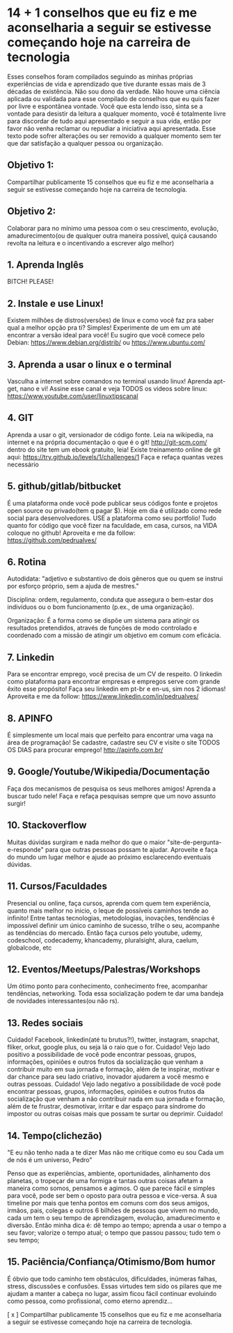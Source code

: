# 14 + 1 conselhos que eu fiz e me aconselharia a seguir se estivesse começando hoje na carreira de tecnologia

Esses conselhos foram compilados seguindo as minhas próprias experiências de vida e aprendizado que tive durante essas mais de 3 décadas de existência.
Não sou dono da verdade.
Não houve uma ciência aplicada ou validada para esse compilado de conselhos que eu quis fazer por livre e espontânea vontade.
Você que esta lendo isso, sinta se a vontade para desistir da leitura a qualquer momento, você é totalmente livre para discordar de tudo aqui apresentado e seguir a sua vida, então por favor não venha reclamar ou repudiar a iniciativa aqui apresentada.
Esse texto pode sofrer alterações ou ser removido a qualquer momento sem ter que dar satisfação a qualquer pessoa ou organização.

## Objetivo 1:

Compartilhar publicamente 15 conselhos que eu fiz e me aconselharia a seguir se estivesse começando hoje na carreira de tecnologia.

## Objetivo 2:

Colaborar para no mínimo uma pessoa com o seu crescimento, evolução, amadurecimento(ou de qualquer outra maneira possível, quiçá causando revolta na leitura e o incentivando a escrever algo melhor) 

## 1. Aprenda Inglês

BITCH! PLEASE!

## 2. Instale e use Linux!

Existem milhões de distros(versões) de linux e como você faz pra saber qual a melhor opção pra ti?
Simples! Experimente de um em um até encontrar a versão ideal para você!
Eu sugiro que você comece pelo Debian: https://www.debian.org/distrib/ ou https://www.ubuntu.com/

## 3. Aprenda a usar o linux e o terminal

Vasculha a internet sobre comandos no terminal usando linux!
Aprenda apt-get, nano e vi!
Assine esse canal e veja TODOS os videos sobre linux: https://www.youtube.com/user/linuxtipscanal

## 4. GIT

Aprenda a usar o git, versionador de código fonte. Leia na wikipedia, na internet e na própria documentação o que é o git!
http://git-scm.com/ dentro do site tem um ebook gratuito, leia!
Existe treinamento online de git aqui: https://try.github.io/levels/1/challenges/1
Faça e refaça quantas vezes necessário

## 5. github/gitlab/bitbucket

É uma plataforma onde você pode publicar seus códigos fonte e projetos open source ou privado(tem q pagar $).
Hoje em dia é utilizado como rede social para desenvolvedores. USE a plataforma como seu portfolio!
Tudo quanto for código que você fizer na faculdade, em casa, cursos, na VIDA coloque no github!
Aproveita e me da follow: https://github.com/pedrualves/

## 6. Rotina

Autodidata:
"adjetivo e substantivo de dois gêneros
 que ou quem se instrui por esforço próprio, sem a ajuda de mestres."

Disciplina:
ordem, regulamento, conduta que assegura o bem-estar dos indivíduos ou o bom funcionamento (p.ex., de uma organização).

Organização:
É a forma como se dispõe um sistema para atingir os resultados pretendidos, através de funções de modo controlado e coordenado com a missão de atingir um objetivo em comum com eficácia.

## 7. Linkedin

Para se encontrar emprego, você precisa de um CV de respeito. O linkedin como plataforma para encontrar empresas e empregos serve com grande êxito esse propósito!
Faça seu linkedin em pt-br e en-us, sim nos 2 idiomas! Aproveita e me da follow: https://www.linkedin.com/in/pedrualves/

## 8. APINFO

É simplesmente um local mais que perfeito para encontrar uma vaga na área de programação!
Se cadastre, cadastre seu CV e visite o site TODOS OS DIAS para procurar emprego!
http://apinfo.com.br/

## 9. Google/Youtube/Wikipedia/Documentação

Faça dos mecanismos de pesquisa os seus melhores amigos! Aprenda a buscar tudo nele! Faça e refaça pesquisas sempre que um novo assunto surgir!

## 10. Stackoverflow

Muitas dúvidas surgiram e nada melhor do que o maior "site-de-pergunta-e-responde" para que outras pessoas possam te ajudar.
Aproveite e faça do mundo um lugar melhor e ajude ao próximo esclarecendo eventuais dúvidas.

## 11. Cursos/Faculdades

Presencial ou online, faça cursos, aprenda com quem tem experiência, quanto mais melhor no inicio, o leque de possíveis caminhos tende ao infinito!
Entre tantas tecnologias, metodologias, inovações, tendências é impossível definir um único caminho de sucesso, trilhe o seu, acompanhe as tendências do mercado.
Então faça cursos pelo youtube, udemy, codeschool, codecademy, khancademy, pluralsight, alura, caelum, globalcode, etc

## 12. Eventos/Meetups/Palestras/Workshops

Um ótimo ponto para conhecimento, conhecimento free, acompanhar tendências, networking.
Toda essa socialização podem te dar uma bandeja de novidades interessantes(ou não rs).

## 13. Redes sociais

Cuidado!
Facebook, linkedin(até tu brutus?!), twitter, instagram, snapchat, fliker, orkut, google plus, ou seja lá o raio que o for.
Cuidado! 
Vejo lado positivo a possibilidade de você pode encontrar pessoas, grupos, informações, opiniões e outros frutos da socialização que venham a contribuir muito em sua jornada e formação, além de te inspirar, motivar e dar chance para seu lado criativo, inovador ajudarem a você mesmo e outras pessoas.
Cuidado! 
Vejo lado negativo a possibilidade de você pode encontrar pessoas, grupos, informações, opiniões e outros frutos da socialização que venham a não contribuir nada em sua jornada e formação, além de te frustrar, desmotivar, irritar e dar espaço para síndrome do impostor ou outras coisas mais que possam te surtar ou deprimir.
Cuidado!

## 14. Tempo(clichezão)

"E eu não tenho nada a te dizer
Mas não me critique como eu sou
Cada um de nós é um universo, Pedro"

Penso que as experiências, ambiente, oportunidades, alinhamento dos planetas, o tropeçar de uma formiga e tantas outras coisas afetam a maneira como somos, pensamos e agimos.
O que parece fácil e simples para você, pode ser bem o oposto para outra pessoa e vice-versa.
A sua timeline por mais que tenha pontos em comuns com dos seus amigos, irmãos, pais, colegas e outros 6 bilhões de pessoas que vivem no mundo, cada um tem o seu tempo de aprendizagem, evolução, amadurecimento e diversão.
Então minha dica é:
 dê tempo ao tempo;
 aprenda a usar o tempo a seu favor;
 valorize o tempo atual;
 o tempo que passou passou;
 tudo tem o seu tempo;

## 15. Paciência/Confiança/Otimismo/Bom humor

É óbvio que todo caminho tem obstáculos, dificuldades, inúmeras falhas, stress, discussões e confusões.
Essas virtudes tem sido os pilares que me ajudam a manter a cabeça no lugar, assim ficou fácil continuar evoluindo como pessoa, como profissional, como eterno aprendiz...

[ x ] Compartilhar publicamente 15 conselhos que eu fiz e me aconselharia a seguir se estivesse começando hoje na carreira de tecnologia.
